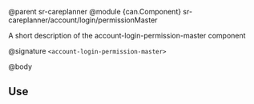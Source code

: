 @parent sr-careplanner
@module {can.Component} sr-careplanner/account/login/permissionMaster <account-login-permission-master>

A short description of the account-login-permission-master component

@signature `<account-login-permission-master>`

@body

## Use

